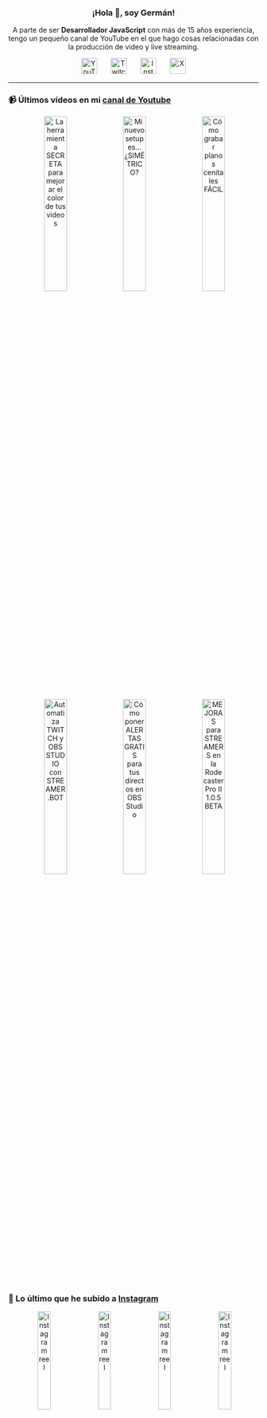 <p align="center" width="300">
  <h3 align="center">¡Hola 👋, soy Germán!</h3>
</p>

<p align="center">A parte de ser <strong>Desarrollador JavaScript</strong> con más de 15 años experiencia, tengo un pequeño canal de YouTube en el que hago cosas relacionadas con la producción de video y live streaming.</p>

<p align="center">
  <a href="https://youtube.com/@germix" target="blank"><img src="https://cdn.simpleicons.org/youtube/FF0000" alt="YouTube" title="YouTube" width="32px" /></a>
  &#8287;&#8287;&#8287;&#8287;&#8287;
  <a href="https://twitch.tv/germix_tv" target="blank"><img src="https://cdn.simpleicons.org/twitch/9146FF" alt="Twitch" title="Twitch" width="32px" /></a>
  &#8287;&#8287;&#8287;&#8287;&#8287;
  <a href="https://instagram.com/germix_tv" target="blank"><img src="https://cdn.simpleicons.org/instagram/E4405F" alt="Instagram" title="Instagram" width="32px" /></a>
  &#8287;&#8287;&#8287;&#8287;&#8287;
  <a href="https://x.com/germix_tv" target="blank"><img src="https://cdn.simpleicons.org/x/000000" alt="X" title="X" width="32px" />
  </a>
</p>

<hr />

<p align="center">
  <h3>📹 Últimos vídeos en mi <a href="https://youtube.com/@germix?sub_confirmation=1" target="blank">canal de Youtube</a></h3>
</p>
<p align="center">&#8287;<a href="https://youtu.be/7VGfZ_7lhag" target="blank"><img width="30%" src="https://img.youtube.com/vi/7VGfZ_7lhag/mqdefault.jpg" alt="La herramienta SECRETA para mejorar el color de tus videos" title="La herramienta SECRETA para mejorar el color de tus videos" /></a>  &#8287;<a href="https://youtu.be/ibEAW0cBqQA" target="blank"><img width="30%" src="https://img.youtube.com/vi/ibEAW0cBqQA/mqdefault.jpg" alt="Mi nuevo setup es... ¿SIMÉTRICO?" title="Mi nuevo setup es... ¿SIMÉTRICO?" /></a>  &#8287;<a href="https://youtu.be/2XDhlqEN3cE" target="blank"><img width="30%" src="https://img.youtube.com/vi/2XDhlqEN3cE/mqdefault.jpg" alt="Cómo grabar planos cenitales FÁCIL" title="Cómo grabar planos cenitales FÁCIL" /></a><br />  &#8287;<a href="https://youtu.be/2AilFoiYnlc" target="blank"><img width="30%" src="https://img.youtube.com/vi/2AilFoiYnlc/mqdefault.jpg" alt="Automatiza TWITCH y OBS STUDIO con STREAMER.BOT" title="Automatiza TWITCH y OBS STUDIO con STREAMER.BOT" /></a>  &#8287;<a href="https://youtu.be/3EUPLZjGjkY" target="blank"><img width="30%" src="https://img.youtube.com/vi/3EUPLZjGjkY/mqdefault.jpg" alt="Cómo poner ALERTAS GRATIS para tus directos en OBS Studio" title="Cómo poner ALERTAS GRATIS para tus directos en OBS Studio" /></a>  &#8287;<a href="https://youtu.be/3mLzME7gODA" target="blank"><img width="30%" src="https://img.youtube.com/vi/3mLzME7gODA/mqdefault.jpg" alt="MEJORAS para STREAMERS en la Rodecaster Pro II 1.0.5 BETA" title="MEJORAS para STREAMERS en la Rodecaster Pro II 1.0.5 BETA" /></a></p>

<p align="center">
  <h3>📸 Lo último que he subido a <a href="https://instagram.com/germix_tv" target="blank">Instagram</a></h3>
</p>
<p align="center">&#8287;<a href='https://instagram.com/p/DNiW6yCC510' target='_blank'><img width='22.5%' src='https://scontent-vie1-1.cdninstagram.com/v/t51.71878-15/536639985_1074579004881845_3965317005905159133_n.jpg?stp=dst-jpg_e15_p360x360_tt6&_nc_cat=100&ig_cache_key=MzcwMjYyMjY0MDEyNjI3MDgzNg%3D%3D.3-ccb1-7&ccb=1-7&_nc_sid=58cdad&efg=eyJ2ZW5jb2RlX3RhZyI6InhwaWRzLjY0MHgxMTM2LnNkci5DMyJ9&_nc_ohc=l_x-0SeQTwAQ7kNvwGtLylx&_nc_oc=Adn-LHrXJGn6chNOHwOk4JHqX952QduV8FM7GDqKtyLKdDVzYp3cX8z8SJPM0Ep3-KY&_nc_ad=z-m&_nc_cid=0&_nc_zt=23&_nc_ht=scontent-vie1-1.cdninstagram.com&_nc_gid=OFhgis5B7H2_Y42TO0lFhQ&oh=00_AfXTzACg9VU8KNw1WRM0H0EyuUoqWk_Dc6Alwq9w4Mi8yA&oe=68AEBDA7' alt='Instagram reel' /></a>  &#8287;<a href='https://instagram.com/p/DNOry_ltxvk' target='_blank'><img width='22.5%' src='https://scontent-vie1-1.cdninstagram.com/v/t51.71878-15/531573532_771866861963918_7243837129744541642_n.jpg?stp=dst-jpg_e15_p360x360_tt6&_nc_cat=110&ig_cache_key=MzY5NzA4NDk2NDM3MDA2MjMwOA%3D%3D.3-ccb1-7&ccb=1-7&_nc_sid=58cdad&efg=eyJ2ZW5jb2RlX3RhZyI6InhwaWRzLjY0MHgxMTM2LnNkci5DMyJ9&_nc_ohc=pRkO6VwsvroQ7kNvwHg4icv&_nc_oc=Adk7W3_4KokO8In4WIjSsN0UdlCrTJBC8Ejh26POdNRxOMjd8Jal81SCq4F6zjA-m6I&_nc_ad=z-m&_nc_cid=0&_nc_zt=23&_nc_ht=scontent-vie1-1.cdninstagram.com&_nc_gid=OFhgis5B7H2_Y42TO0lFhQ&oh=00_AfX-WPZpz_-DE_dmQU6CLbXVbclsP2Zo86LCOZekLDU3Bw&oe=68AEC861' alt='Instagram reel' /></a>  &#8287;<a href='https://instagram.com/p/DM0w_9NNgXq' target='_blank'><img width='22.5%' src='https://scontent-vie1-1.cdninstagram.com/v/t51.71878-15/525352237_1961466734593030_5523923359276249127_n.jpg?stp=dst-jpg_e15_p360x360_tt6&_nc_cat=102&ig_cache_key=MzY4OTc4OTQ5NjAwMjc0MTczOA%3D%3D.3-ccb1-7&ccb=1-7&_nc_sid=58cdad&efg=eyJ2ZW5jb2RlX3RhZyI6InhwaWRzLjY0MHgxMTM2LnNkci5DMyJ9&_nc_ohc=pOzJC6SuuBYQ7kNvwEOauqa&_nc_oc=AdnhvHQ6OBRwpIuIX6i8qg6WhddImVRlFNkDp8rASAYLt_aAtkVkzIIyaWgIfnozR30&_nc_ad=z-m&_nc_cid=0&_nc_zt=23&_nc_ht=scontent-vie1-1.cdninstagram.com&_nc_gid=OFhgis5B7H2_Y42TO0lFhQ&oh=00_AfVZjXNWDDLPq6T9MjGDq4zg89X-a8GfDVDhg-9J2bCPbQ&oe=68AEE6AF' alt='Instagram reel' /></a>  &#8287;<a href='https://instagram.com/p/DMu9Yt3N0oz' target='_blank'><img width='22.5%' src='https://scontent-vie1-1.cdninstagram.com/v/t51.71878-15/524454070_2263964674022542_7386196983199395233_n.jpg?stp=dst-jpg_e15_p360x360_tt6&_nc_cat=103&ig_cache_key=MzY4ODE1NTEyNDIxMjM4NjM1NQ%3D%3D.3-ccb1-7&ccb=1-7&_nc_sid=58cdad&efg=eyJ2ZW5jb2RlX3RhZyI6InhwaWRzLjY0MHgxMTM2LnNkci5DMyJ9&_nc_ohc=JHkIM7yByv0Q7kNvwF0hfwX&_nc_oc=AdnknvFxZgPDlFx9s9neL5AQfv-2pmJMe6GV0mli4h1STeTGWg-AQsZ4t6dchaO_SZk&_nc_ad=z-m&_nc_cid=0&_nc_zt=23&_nc_ht=scontent-vie1-1.cdninstagram.com&_nc_gid=OFhgis5B7H2_Y42TO0lFhQ&oh=00_AfW_TEXnfwSM7s2hh_CQ3WOHql3gmuMYIW0WQTORahM8Hg&oe=68AEEA3A' alt='Instagram reel' /></a></p>
